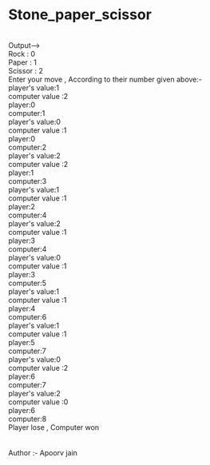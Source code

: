 # Stone_paper_scissor
<br>
Output-->
<br>
Rock : 0<br/>
Paper : 1<br/>
Scissor : 2<br/>
Enter your move , According to their number given above:-<br/>
player's value:1<br/>
computer value :2<br/>
player:0<br/>
computer:1<br/>
player's value:0<br/>
computer value :1<br/>
player:0<br/>
computer:2<br/>
player's value:2<br/>
computer value :2<br/>
player:1<br/>
computer:3<br/>
player's value:1<br/>
computer value :1<br/>
player:2<br/>
computer:4<br/>
player's value:2<br/>
computer value :1<br/>
player:3<br/>
computer:4<br/>
player's value:0<br/>
computer value :1<br/>
player:3<br/>
computer:5<br/>
player's value:1<br/>
computer value :1<br/>
player:4<br/>
computer:6<br/>
player's value:1<br/>
computer value :1<br/>
player:5<br/>
computer:7<br/>
player's value:0<br/>
computer value :2<br/>
player:6<br/>
computer:7<br/>
player's value:2<br/>
computer value :0<br/>
player:6<br/>
computer:8<br/>
Player lose , Computer won<br/>
<br/><br/>
Author :- Apoorv jain
